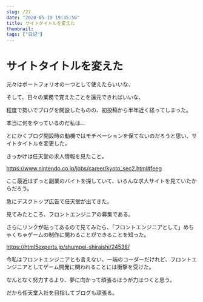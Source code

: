 ```yaml
---
slug: /27
date: "2020-05-19 19:35:56"
title: サイトタイトルを変えた
thumbnail: 
tags: ["日記"]
---
```

# サイトタイトルを変えた
<!-- wp:paragraph -->
<p>元々はポートフォリオの一つとして使えたらいいな、</p>
<!-- /wp:paragraph -->

<!-- wp:paragraph -->
<p>そして、日々の業務で覚えたことを還元できればいいな、</p>
<!-- /wp:paragraph -->

<!-- wp:paragraph -->
<p>程度で勢いでブログを開設したものの、初投稿から半年近く経ってしまった。</p>
<!-- /wp:paragraph -->

<!-- wp:paragraph -->
<p></p>
<!-- /wp:paragraph -->

<!-- wp:paragraph -->
<p>本当に何をやっているのだ私は…</p>
<!-- /wp:paragraph -->

<!-- wp:paragraph -->
<p></p>
<!-- /wp:paragraph -->

<!-- wp:paragraph -->
<p>とにかくブログ開設時の動機ではモチベーションを保てないのだろうと思い、サイトタイトルを変更した。</p>
<!-- /wp:paragraph -->

<!-- wp:paragraph -->
<p></p>
<!-- /wp:paragraph -->

<!-- wp:paragraph -->
<p>きっかけは任天堂の求人情報を見たこと。</p>
<!-- /wp:paragraph -->

<!-- wp:paragraph -->
<p><a href="https://www.nintendo.co.jp/jobs/career/kyoto_sec2.html#feeg">https://www.nintendo.co.jp/jobs/career/kyoto_sec2.html#feeg</a></p>
<!-- /wp:paragraph -->

<!-- wp:paragraph -->
<p></p>
<!-- /wp:paragraph -->

<!-- wp:paragraph -->
<p>ここ最近はずっと副業のバイトを探していて、いろんな求人サイトを見ていたからだろう。</p>
<!-- /wp:paragraph -->

<!-- wp:paragraph -->
<p>急にデスクトップ広告で任天堂が出てきた。</p>
<!-- /wp:paragraph -->

<!-- wp:paragraph -->
<p>見てみたところ、フロントエンジニアの募集である。</p>
<!-- /wp:paragraph -->

<!-- wp:paragraph -->
<p>さらにリンクが貼ってあるので見てみたら、「フロントエンジニアとして」めちゃくちゃゲームの制作に関わることができることを知った。</p>
<!-- /wp:paragraph -->

<!-- wp:paragraph -->
<p><a href="https://html5experts.jp/shumpei-shiraishi/24538/">https://html5experts.jp/shumpei-shiraishi/24538/</a></p>
<!-- /wp:paragraph -->

<!-- wp:paragraph -->
<p>今私はフロントエンジニアとも言えない、一端のコーダーだけれど、フロントエンジニアとしてゲーム開発に関われることには衝撃を受けた。</p>
<!-- /wp:paragraph -->

<!-- wp:paragraph -->
<p>なんとなく努力するより、夢に向かって頑張るほうが力はつくと思う。</p>
<!-- /wp:paragraph -->

<!-- wp:paragraph -->
<p>だから任天堂入社を目指してブログも頑張る。</p>
<!-- /wp:paragraph -->

<!-- wp:paragraph -->
<p></p>
<!-- /wp:paragraph -->